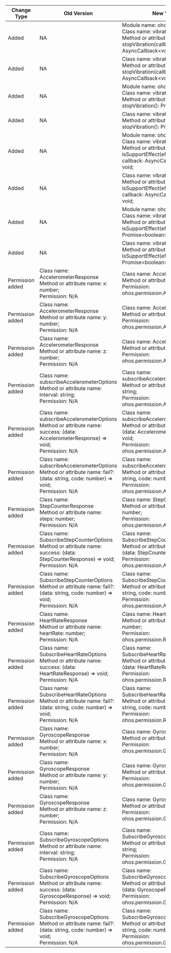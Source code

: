 | Change Type | Old Version | New Version | d.ts File |
| ---- | ------ | ------ | -------- |
|Added|NA|Module name: ohos.vibrator<br>Class name: vibrator<br>Method or attribute name: function stopVibration(callback: AsyncCallback\<void>): void;|@ohos.vibrator.d.ts|
|Added|NA|Class name: vibrator<br>Method or attribute name: function stopVibration(callback: AsyncCallback\<void>): void;|@ohos.vibrator.d.ts|
|Added|NA|Module name: ohos.vibrator<br>Class name: vibrator<br>Method or attribute name: function stopVibration(): Promise\<void>;|@ohos.vibrator.d.ts|
|Added|NA|Class name: vibrator<br>Method or attribute name: function stopVibration(): Promise\<void>;|@ohos.vibrator.d.ts|
|Added|NA|Module name: ohos.vibrator<br>Class name: vibrator<br>Method or attribute name: function isSupportEffect(effectId: string, callback: AsyncCallback\<boolean>): void;|@ohos.vibrator.d.ts|
|Added|NA|Class name: vibrator<br>Method or attribute name: function isSupportEffect(effectId: string, callback: AsyncCallback\<boolean>): void;|@ohos.vibrator.d.ts|
|Added|NA|Module name: ohos.vibrator<br>Class name: vibrator<br>Method or attribute name: function isSupportEffect(effectId: string): Promise\<boolean>;|@ohos.vibrator.d.ts|
|Added|NA|Class name: vibrator<br>Method or attribute name: function isSupportEffect(effectId: string): Promise\<boolean>;|@ohos.vibrator.d.ts|
|Permission added|Class name: AccelerometerResponse<br>Method or attribute name: x: number;<br>Permission: N/A|Class name: AccelerometerResponse<br>Method or attribute name: x: number;<br>Permission: ohos.permission.ACCELEROMETER|@system.sensor.d.ts|
|Permission added|Class name: AccelerometerResponse<br>Method or attribute name: y: number;<br>Permission: N/A|Class name: AccelerometerResponse<br>Method or attribute name: y: number;<br>Permission: ohos.permission.ACCELEROMETER|@system.sensor.d.ts|
|Permission added|Class name: AccelerometerResponse<br>Method or attribute name: z: number;<br>Permission: N/A|Class name: AccelerometerResponse<br>Method or attribute name: z: number;<br>Permission: ohos.permission.ACCELEROMETER|@system.sensor.d.ts|
|Permission added|Class name: subscribeAccelerometerOptions<br>Method or attribute name: interval: string;<br>Permission: N/A|Class name: subscribeAccelerometerOptions<br>Method or attribute name: interval: string;<br>Permission: ohos.permission.ACCELEROMETER|@system.sensor.d.ts|
|Permission added|Class name: subscribeAccelerometerOptions<br>Method or attribute name: success: (data: AccelerometerResponse) => void;<br>Permission: N/A|Class name: subscribeAccelerometerOptions<br>Method or attribute name: success: (data: AccelerometerResponse) => void;<br>Permission: ohos.permission.ACCELEROMETER|@system.sensor.d.ts|
|Permission added|Class name: subscribeAccelerometerOptions<br>Method or attribute name: fail?: (data: string, code: number) => void;<br>Permission: N/A|Class name: subscribeAccelerometerOptions<br>Method or attribute name: fail?: (data: string, code: number) => void;<br>Permission: ohos.permission.ACCELEROMETER|@system.sensor.d.ts|
|Permission added|Class name: StepCounterResponse<br>Method or attribute name: steps: number;<br>Permission: N/A|Class name: StepCounterResponse<br>Method or attribute name: steps: number;<br>Permission: ohos.permission.ACTIVITY_MOTION|@system.sensor.d.ts|
|Permission added|Class name: SubscribeStepCounterOptions<br>Method or attribute name: success: (data: StepCounterResponse) => void;<br>Permission: N/A|Class name: SubscribeStepCounterOptions<br>Method or attribute name: success: (data: StepCounterResponse) => void;<br>Permission: ohos.permission.ACTIVITY_MOTION|@system.sensor.d.ts|
|Permission added|Class name: SubscribeStepCounterOptions<br>Method or attribute name: fail?: (data: string, code: number) => void;<br>Permission: N/A|Class name: SubscribeStepCounterOptions<br>Method or attribute name: fail?: (data: string, code: number) => void;<br>Permission: ohos.permission.ACTIVITY_MOTION|@system.sensor.d.ts|
|Permission added|Class name: HeartRateResponse<br>Method or attribute name: heartRate: number;<br>Permission: N/A|Class name: HeartRateResponse<br>Method or attribute name: heartRate: number;<br>Permission: ohos.permission.READ_HEALTH_DATA|@system.sensor.d.ts|
|Permission added|Class name: SubscribeHeartRateOptions<br>Method or attribute name: success: (data: HeartRateResponse) => void;<br>Permission: N/A|Class name: SubscribeHeartRateOptions<br>Method or attribute name: success: (data: HeartRateResponse) => void;<br>Permission: ohos.permission.READ_HEALTH_DATA|@system.sensor.d.ts|
|Permission added|Class name: SubscribeHeartRateOptions<br>Method or attribute name: fail?: (data: string, code: number) => void;<br>Permission: N/A|Class name: SubscribeHeartRateOptions<br>Method or attribute name: fail?: (data: string, code: number) => void;<br>Permission: ohos.permission.READ_HEALTH_DATA|@system.sensor.d.ts|
|Permission added|Class name: GyroscopeResponse<br>Method or attribute name: x: number;<br>Permission: N/A|Class name: GyroscopeResponse<br>Method or attribute name: x: number;<br>Permission: ohos.permission.GYROSCOPE|@system.sensor.d.ts|
|Permission added|Class name: GyroscopeResponse<br>Method or attribute name: y: number;<br>Permission: N/A|Class name: GyroscopeResponse<br>Method or attribute name: y: number;<br>Permission: ohos.permission.GYROSCOPE|@system.sensor.d.ts|
|Permission added|Class name: GyroscopeResponse<br>Method or attribute name: z: number;<br>Permission: N/A|Class name: GyroscopeResponse<br>Method or attribute name: z: number;<br>Permission: ohos.permission.GYROSCOPE|@system.sensor.d.ts|
|Permission added|Class name: SubscribeGyroscopeOptions<br>Method or attribute name: interval: string;<br>Permission: N/A|Class name: SubscribeGyroscopeOptions<br>Method or attribute name: interval: string;<br>Permission: ohos.permission.GYROSCOPE|@system.sensor.d.ts|
|Permission added|Class name: SubscribeGyroscopeOptions<br>Method or attribute name: success: (data: GyroscopeResponse) => void;<br>Permission: N/A|Class name: SubscribeGyroscopeOptions<br>Method or attribute name: success: (data: GyroscopeResponse) => void;<br>Permission: ohos.permission.GYROSCOPE|@system.sensor.d.ts|
|Permission added|Class name: SubscribeGyroscopeOptions<br>Method or attribute name: fail?: (data: string, code: number) => void;<br>Permission: N/A|Class name: SubscribeGyroscopeOptions<br>Method or attribute name: fail?: (data: string, code: number) => void;<br>Permission: ohos.permission.GYROSCOPE|@system.sensor.d.ts|
